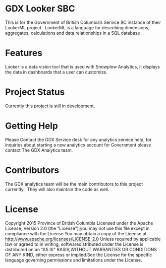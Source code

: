 # GDX Looker SBC

This is for the Government of British Columbia’s Service BC instance of their LookerML project.  LookerML is a language for describing dimensions, aggregates, calculations and data relationships in a SQL database

# Features

Looker is a data vision tool that is used with Snowplow Analytics, it displays the data in dashboards that a user can customize.

# Project Status

Currently this project is still in development.

# Getting Help

Please Contact the GDX Service desk for any analytics service help, for inquiries about starting a new analytics account for Government please contact The GDX Analytics team.
# Contributors

The GDX analytics team will be the main contributors to this project currently.  They will also maintain the code as well.

# License

Copyright 2015 Province of British Columbia
Licensed under the Apache License, Version 2.0 (the "License");you may not use this file except in compliance with the License.You may obtain a copy of the License at
   http://www.apache.org/licenses/LICENSE-2.0
Unless required by applicable law or agreed to in writing, softwaredistributed under the License is distributed on an "AS IS" BASIS,WITHOUT WARRANTIES OR CONDITIONS OF ANY KIND, either express or implied.See the License for the specific language governing permissions and limitations under the License.
